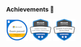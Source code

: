 ### Achievements 🌱
  [![Screenshot](exam-483-programming-in-c.png)](https://www.credly.com/badges/508e9f41-0fdb-48fe-847d-49965f1b72a4/public_url) [![Screenshot](ms-pl-200.png)]([TODO](https://learn.microsoft.com/en-us/users/robertastutlys-2972/transcript/7xx10s554xmm4my)) [![Screenshot](microsoft-certified-power-platform-developer.png)](https://learn.microsoft.com/en-us/users/robertastutlys-2972/transcript/7xx10s554xmm4my)
   
<!--
**Whatsupas/Whatsupas** is a ✨ _special_ ✨ repository because its `README.md` (this file) appears on your GitHub profile.

Here are some ideas to get you started:

- 🔭 I’m currently working on ...
- 🌱 I’m currently learning ...
- 👯 I’m looking to collaborate on ...
- 🤔 I’m looking for help with ...
- 💬 Ask me about ...
- 📫 How to reach me: ...
- 😄 Pronouns: ...
- ⚡ Fun fact: ...
-->
